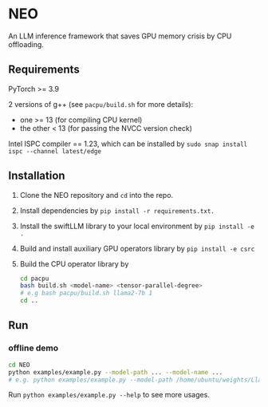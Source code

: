 # NEO

An LLM inference framework that saves GPU memory crisis by CPU offloading.

## Requirements

PyTorch >= 3.9

2 versions of g++ (see `pacpu/build.sh` for more details):

- one >= 13 (for compiling CPU kernel)
- the other < 13 (for passing the NVCC version check)

Intel ISPC compiler == 1.23, which can be installed by `sudo snap install ispc --channel latest/edge`

## Installation

1. Clone the NEO repository and `cd` into the repo.

2. Install dependencies by `pip install -r requirements.txt.`

3. Install the swiftLLM library to your local environment by `pip install -e .`

4. Build and install auxiliary GPU operators library by `pip install -e csrc`

5. Build the CPU operator library by 

   ```bash
   cd pacpu
   bash build.sh <model-name> <tensor-parallel-degree> 
   # e.g bash pacpu/build.sh llama2-7b 1
   cd ..
   ```

## Run

### offline demo

```bash
cd NEO
python examples/example.py --model-path ... --model-name ...
# e.g. python examples/example.py --model-path /home/ubuntu/weights/Llama-2-7b-hf/ --model-name llama2_7b
```

Run `python examples/example.py --help` to see more usages.

